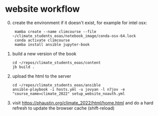 # website workflow

0. create the environment if it doesn't exist, for example for intel osx:

        mamba create --name climcourse --file ~/climate_students_eoas/notebook_image/conda-osx-64.lock
        conda activate climcourse
        mamba install ansible jupyter-book

1. build a new version of the book

       cd ~/repos/climate_students_eoas/content
       jb build .
      
2. upload the html to the server

       cd ~/repos/climate_students_eoas/ansible
       ansible-playbook -i hosts.yml -u jovyan -l n7jov -e "course_name=climate_2022" setup_website_noauth.yml

3. visit https://phaustin.org/climate_2022/html/home.html and do a hard refresh to update the browser cache  (shift-reload)
